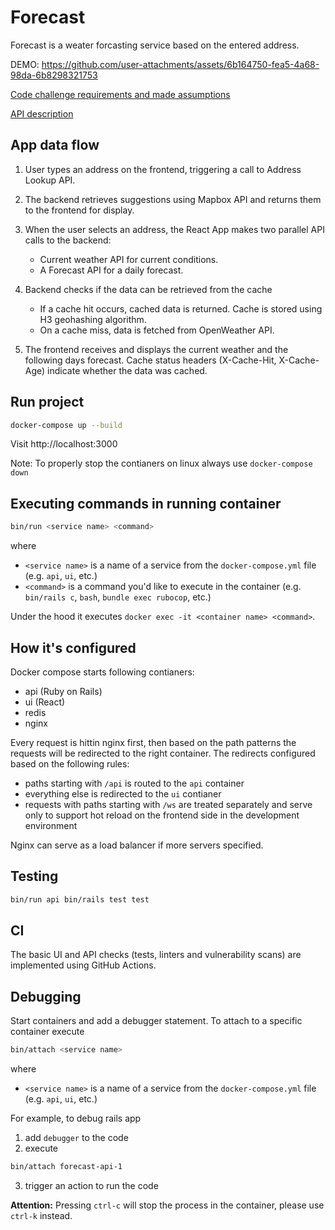 # Forecast

Forecast is a weater forcasting service based on the entered address.

DEMO:
https://github.com/user-attachments/assets/6b164750-fea5-4a68-98da-6b8298321753

[Code challenge requirements and made assumptions](docs/REQUIREMENTS_AND_ASSUMPTIONS.md)

[API description](docs/API_DESCRIPTION.md)

## App data flow

1. User types an address on the frontend, triggering a call to Address Lookup API.
2. The backend retrieves suggestions using Mapbox API and returns them to the frontend for display.

3. When the user selects an address, the React App makes two parallel API calls to the backend:
   - Current weather API for current conditions.
   - A Forecast API for a daily forecast.

4. Backend checks if the data can be retrieved from the cache
   - If a cache hit occurs, cached data is returned. Cache is stored using H3 geohashing algorithm.
   - On a cache miss, data is fetched from OpenWeather API.

5. The frontend receives and displays the current weather and the following days forecast.
Cache status headers (X-Cache-Hit, X-Cache-Age) indicate whether the data was cached.

## Run project

```bash
docker-compose up --build
```

Visit http://localhost:3000

Note: To properly stop the contianers on linux always use `docker-compose down`

## Executing commands in running container

```bash
bin/run <service name> <command>
```

where
- `<service name>` is a name of a service from the `docker-compose.yml` file (e.g. `api`, `ui`, etc.)
- `<command>` is a command you'd like to execute in the container (e.g. `bin/rails c`, `bash`, `bundle exec rubocop`, etc.)

Under the hood it executes `docker exec -it <container name> <command>`.

## How it's configured

Docker compose starts following contianers:

- api (Ruby on Rails)
- ui (React)
- redis
- nginx

Every request is hittin nginx first, then based on the path patterns the requests will be redirected to the right container. The redirects configured based on the following rules:

- paths starting with `/api` is routed to the `api` container
- everything else is redirected to the `ui` contianer
- requests with paths starting with `/ws` are treated separately and serve only to support hot reload on the frontend side in the development environment

Nginx can serve as a load balancer if more servers specified.

## Testing

```bash
bin/run api bin/rails test test
```

## CI

The basic UI and API checks (tests, linters and vulnerability scans) are implemented using GitHub Actions.

## Debugging

Start containers and add a debugger statement.
To attach to a specific container execute

```bash
bin/attach <service name>
```

where
- `<service name>` is a name of a service from the `docker-compose.yml` file (e.g. `api`, `ui`, etc.)

For example, to debug rails app
1. add `debugger` to the code
2. execute

```bash
bin/attach forecast-api-1
```

3. trigger an action to run the code

**Attention:** Pressing `ctrl-c` will stop the process in the container, please use `ctrl-k` instead.
